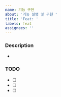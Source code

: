 ```yaml
---
name: 기능 구현
about: '기능 설명 및 구현 '
title: 'Feat: '
labels: feat
assignees: ''
---
```


### Description

-

### TODO

- [ ]
- [ ]
- [ ]
